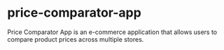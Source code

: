 # price-comparator-app
Price Comparator App is an e-commerce application that allows users to compare product prices across multiple stores. 
